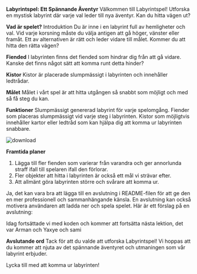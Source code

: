 
**Labyrintspel: Ett Spännande Äventyr**
Välkommen till Labyrintspel! Utforska en mystisk labyrint där varje val leder till nya äventyr. Kan du hitta vägen ut?

**Vad är spelet?**
Introduktion
Du är inne i en labyrint full av hemligheter och val. Vid varje korsning måste du välja antigen att gå höger, vänster eller framåt. Ett av alternativen är rätt och leder vidare till målet. Kommer du att hitta den rätta vägen?

**Fiended**
I labyrinten finns det fiended som hindrar dig från att gå vidare. Kanske det finns något sätt att komma runt detta hinder?

**Kistor**
Kistor är placerade slumpmässigt i labyrinten och innehåller ledtrådar.

**Målet**
Målet i vårt spel är att hitta utgången så snabbt som möjligt och med så få steg du kan. 

**Funktioner**
Slumpmässigt genererad labyrint för varje spelomgång.
Fiender som placeras slumpmässigt vid varje steg i labyrinten.
Kistor som möjligtvis innehåller kartor eller ledtråd som kan hjälpa dig att komma ur labyrinten snabbare.

![download](https://github.com/user-attachments/assets/db203f4e-1730-4cd8-a6f8-365d6bfa249f)

**Framtida planer**
1. Lägga till fler fienden som varierar från varandra och ger annorlunda straff ifall till spelaren ifall den förlorar.
2. Fler objekter att hitta i labyrinten är också ett mål vi strävar efter.
3. Att allmänt göra labyrinten större och svårare att komma ur.

Ja, det kan vara bra att lägga till en avslutning i README-filen för att ge den en mer professionell och sammanhängande känsla. En avslutning kan också motivera användaren att ladda ner och spela spelet. Här är ett förslag på en avslutning:

Idag fortsättade vi med koden och kommer att fortsätta nästa lektion, det var Arman och Yaxye och sami

**Avslutande ord**
Tack för att du valde att utforska Labyrintspel! Vi hoppas att du kommer att njuta av det spännande äventyret och utmaningen som vår labyrint erbjuder. 

Lycka till med att komma ur labyrinten!

